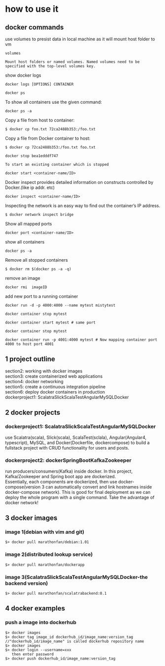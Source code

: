 
# how to use it

## docker commands


use volumes to presist data in local machine as it will mount host folder to vm
```
volumes

Mount host folders or named volumes. Named volumes need to be specified with the top-level volumes key.
```

show docker logs
```
docker logs [OPTIONS] CONTAINER

```


```
docker ps
```

To show all containers use the given command:
```
docker ps -a
```

Copy a file from host to container:
```
$ docker cp foo.txt 72ca2488b353:/foo.txt
```
Copy a file from Docker container to host:
```
$ docker cp 72ca2488b353:/foo.txt foo.txt
```

```
docker stop bea1edddf747
```


```
To start an existing container which is stopped

docker start <container-name/ID>
```

Docker inspect provides detailed information on constructs controlled by Docker.(like ip addr. etc)

```
docker inspect <container-name/ID>
```

Inspecting the network is an easy way to find out the container’s IP address.
```
$ docker network inspect bridge
```


Show all mapped ports
```
docker port <container-name/ID>
```

show all containers
```
docker ps -a
```

Remove all stopped containers
```
$ docker rm $(docker ps -a -q)
```


remove an image
```
docker rmi  imageID
```


add new port to a running container
```
docker run -d -p 4000:4000 --name mytest mistytest

docker container stop mytest

docker container start mytest # same port

docker container stop mytest

docker container run -p 4001:4000 mytest # Now mapping container port 4000 to host port 4001
```



## 1 project outline    
section2: working with docker images  
section3: create containerized web applications  
section4: docker networking  
section5: create a continuous integration pipeline  
section6: deploy docker containers in production  
dockerproject1: ScalatraSlickScalaTestAngularMySQLDocker  

## 2 docker projects   
### dockerproject1: ScalatraSlickScalaTestAngularMySQLDocker  
use Scalatra(scala), Slick(scala), ScalaTest(sclala), Angular(Angular4, typescript), MySQL, and Docker(Dockerfile, dockercompose) to build a fullstack project with CRUD functionality for users and posts.   

### dockerproject2: dockerSpringBootKafkaZookeeper  
run producers/consumers(Kafka) inside docker. In this project, Kafka/Zookeeper and Spring boot app are dockerized.    
Essentially, each components are dockerized, then use docker-compose(version 3 can automatically convert and link hostnames inside docker-compose network). This is good for final deployment as we can deploy the whole program with a single command. Take the advantage of docker network!       


## 3 docker images
### image 1(debian with vim and git)  
```
$> docker pull marathonfan/debian:1.01
```

### image 2(distributed lookup service)  
```
$> docker pull marathonfan/dockerapp
```

### image 3(ScalatraSlickScalaTestAngularMySQLDocker-the backend version)  
```
$> docker pull marathonfan/scalatrabackend:0.1
```


## 4 docker examples  
### push a image into dockerhub  
```
$> docker images
$> docker tag image_id dockerhub_id/image_name:version_tag   
//"dockerhub_id/image_name" is called dockerhub repository name
$> docker images
$> docker login --username=xxx
   then enter password
$> docker push dockerhub_id/image_name:version_tag  

```

